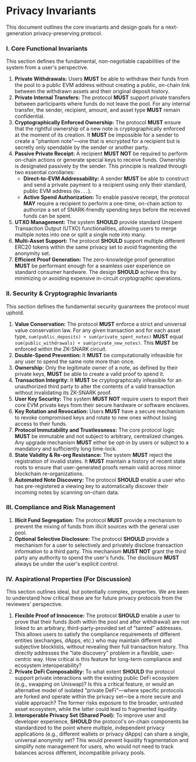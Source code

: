 # Privacy Invariants

This document outlines the core invariants and design goals for a next-generation privacy-preserving protocol.

### I. Core Functional Invariants

This section defines the fundamental, non-negotiable capabilities of the system from a user's perspective.

1. **Private Withdrawals:** Users **MUST** be able to withdraw their funds from the pool to a public EVM address without creating a public, on-chain link between the withdrawn assets and their original deposit history.
2. **Private Internal Transfers:** The protocol **MUST** support private transfers between participants where funds do not leave the pool. For any internal transfer, the sender, recipient, amount, and asset type **MUST** remain confidential.
3. **Cryptographically Enforced Ownership:** The protocol **MUST** ensure that the rightful ownership of a new note is cryptographically enforced at the moment of its creation. It **MUST** be impossible for a sender to create a "phantom note"—one that is encrypted for a recipient but is secretly only spendable by the sender or another party.
4. **Passive Private Receipt:** A recipient **MUST NOT** be required to perform on-chain actions or generate special keys to receive funds. Ownership is designated passively by the sender. This principle is realized through two essential corollaries:
    - **Direct-to-EVM Addressability:** A sender **MUST** be able to construct and send a private payment to a recipient using only their standard, public EVM address (`0x...`).
    - **Active Spend Authorization:** To enable passive receipt, the protocol **MAY** require a recipient to perform a one-time, on-chain action to authorize a set of SNARK-friendly spending keys before the received funds can be spent.
5. **UTXO Management:** The system **SHOULD** provide standard Unspent Transaction Output (UTXO) functionalities, allowing users to merge multiple notes into one or split a single note into many.
6. **Multi-Asset Support:** The protocol **SHOULD** support multiple different ERC20 tokens within the same privacy set to avoid fragmenting the anonymity set.
7. **Efficient Proof Generation:** The zero-knowledge proof generation **MUST** be performant enough for a seamless user experience on standard consumer hardware. The design **SHOULD** achieve this by minimizing or avoiding expensive in-circuit cryptographic operations.

### II. Security & Cryptographic Invariants

This section defines the fundamental security guarantees the protocol must uphold.

1. **Value Conservation:** The protocol **MUST** enforce a strict and universal value conservation law. For any given transaction and for each asset type, `sum(public_deposits) + sum(private_spent_notes)` **MUST** equal `sum(public_withdrawals) + sum(private_new_notes)`. This **MUST** be enforced within the ZK-SNARK circuit.
2. **Double-Spend Prevention:** It **MUST** be computationally infeasible for any user to spend the same note more than once.
3. **Ownership:** Only the legitimate owner of a note, as defined by their private keys, **MUST** be able to create a valid proof to spend it.
4. **Transaction Integrity:** It **MUST** be cryptographically infeasible for an unauthorized third party to alter the contents of a valid transaction without invalidating its ZK-SNARK proof.
5. **User Key Security:** The system **MUST NOT** require users to export their core EVM private keys from their secure hardware or software enclaves.
6. **Key Rotation and Revocation:** Users **MUST** have a secure mechanism to revoke compromised keys and rotate to new ones without losing access to their funds.
7. **Protocol Immutability and Trustlessness:** The core protocol logic **MUST** be immutable and not subject to arbitrary, centralized changes. Any upgrade mechanism **MUST** either be opt-in by users or subject to a mandatory and sufficiently long time-lock.
8. **State Validity & Re-org Resistance:** The system **MUST** reject the registration of invalid states. It **MUST** maintain a history of recent state roots to ensure that user-generated proofs remain valid across minor blockchain re-organizations.
9. **Automated Note Discovery:** The protocol **SHOULD** enable a user who has pre-registered a viewing key to automatically discover their incoming notes by scanning on-chain data.

### III. Compliance and Risk Management

1. **Illicit Fund Segregation:** The protocol **MUST** provide a mechanism to prevent the mixing of funds from illicit sources with the general user pool.
2. **Optional Selective Disclosure:** The protocol **SHOULD** provide a mechanism for a user to selectively and privately disclose transaction information to a third party. This mechanism **MUST NOT** grant the third party any authority to spend the user's funds. The disclosure **MUST** always be under the user's explicit control. 

### IV. Aspirational Properties (For Discussion)

This section outlines ideal, but potentially complex, properties. We are keen to understand how critical these are for future privacy protocols from the reviewers' perspective.

1. **Flexible Proof of Innocence:** The protocol **SHOULD** enable a user to prove that their funds (both within the pool and after withdrawal) are not linked to an arbitrary, third-party-provided set of "tainted" addresses. This allows users to satisfy the compliance requirements of different entities (exchanges, dApps, etc.) who may maintain different and subjective blocklists, without revealing their full transaction history. This directly addresses the "late discovery" problem in a flexible, user-centric way. How critical is this feature for long-term compliance and ecosystem interoperability?
2. **Private DeFi Composability:** To what extent **SHOULD** the protocol support private interactions with the existing public DeFi ecosystem (e.g., swapping on Uniswap)? Is this a critical feature, or would an alternative model of isolated "private DeFi"—where specific protocols are forked and operate within the privacy set—be a more secure and viable approach? The former risks exposure to the broader, untrusted asset ecosystem, while the latter could lead to fragmented liquidity.
3. **Interoperable Privacy Set (Shared Pool):** To improve user and developer experience, **SHOULD** the protocol's on-chain components be standardized to the point where multiple, independent privacy applications (e.g., different wallets or privacy dApps) can share a single, universal anonymity set? This would prevent liquidity fragmentation and simplify note management for users, who would not need to track balances across different, incompatible privacy pools.